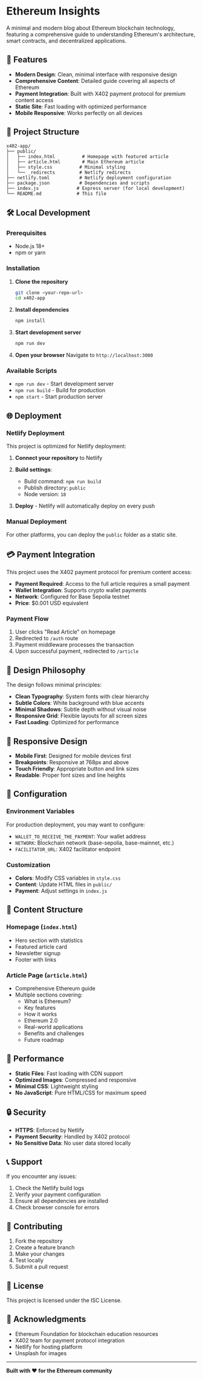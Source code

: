 # Ethereum Insights

A minimal and modern blog about Ethereum blockchain technology, featuring a comprehensive guide to understanding Ethereum's architecture, smart contracts, and decentralized applications.

## 🚀 Features

- **Modern Design**: Clean, minimal interface with responsive design
- **Comprehensive Content**: Detailed guide covering all aspects of Ethereum
- **Payment Integration**: Built with X402 payment protocol for premium content access
- **Static Site**: Fast loading with optimized performance
- **Mobile Responsive**: Works perfectly on all devices

## 📁 Project Structure

```
x402-app/
├── public/
│   ├── index.html          # Homepage with featured article
│   ├── article.html        # Main Ethereum article
│   ├── style.css          # Minimal styling
│   └── _redirects         # Netlify redirects
├── netlify.toml           # Netlify deployment configuration
├── package.json           # Dependencies and scripts
├── index.js              # Express server (for local development)
└── README.md             # This file
```

## 🛠️ Local Development

### Prerequisites

- Node.js 18+ 
- npm or yarn

### Installation

1. **Clone the repository**
   ```bash
   git clone <your-repo-url>
   cd x402-app
   ```

2. **Install dependencies**
   ```bash
   npm install
   ```

3. **Start development server**
   ```bash
   npm run dev
   ```

4. **Open your browser**
   Navigate to `http://localhost:3000`

### Available Scripts

- `npm run dev` - Start development server
- `npm run build` - Build for production
- `npm start` - Start production server

## 🌐 Deployment

### Netlify Deployment

This project is optimized for Netlify deployment:

1. **Connect your repository** to Netlify
2. **Build settings**:
   - Build command: `npm run build`
   - Publish directory: `public`
   - Node version: `18`

3. **Deploy** - Netlify will automatically deploy on every push

### Manual Deployment

For other platforms, you can deploy the `public` folder as a static site.

## 💳 Payment Integration

This project uses the X402 payment protocol for premium content access:

- **Payment Required**: Access to the full article requires a small payment
- **Wallet Integration**: Supports crypto wallet payments
- **Network**: Configured for Base Sepolia testnet
- **Price**: $0.001 USD equivalent

### Payment Flow

1. User clicks "Read Article" on homepage
2. Redirected to `/auth` route
3. Payment middleware processes the transaction
4. Upon successful payment, redirected to `/article`

## 🎨 Design Philosophy

The design follows minimal principles:

- **Clean Typography**: System fonts with clear hierarchy
- **Subtle Colors**: White background with blue accents
- **Minimal Shadows**: Subtle depth without visual noise
- **Responsive Grid**: Flexible layouts for all screen sizes
- **Fast Loading**: Optimized for performance

## 📱 Responsive Design

- **Mobile First**: Designed for mobile devices first
- **Breakpoints**: Responsive at 768px and above
- **Touch Friendly**: Appropriate button and link sizes
- **Readable**: Proper font sizes and line heights

## 🔧 Configuration

### Environment Variables

For production deployment, you may want to configure:

- `WALLET_TO_RECEIVE_THE_PAYMENT`: Your wallet address
- `NETWORK`: Blockchain network (base-sepolia, base-mainnet, etc.)
- `FACILITATOR_URL`: X402 facilitator endpoint

### Customization

- **Colors**: Modify CSS variables in `style.css`
- **Content**: Update HTML files in `public/`
- **Payment**: Adjust settings in `index.js`

## 📄 Content Structure

### Homepage (`index.html`)
- Hero section with statistics
- Featured article card
- Newsletter signup
- Footer with links

### Article Page (`article.html`)
- Comprehensive Ethereum guide
- Multiple sections covering:
  - What is Ethereum?
  - Key features
  - How it works
  - Ethereum 2.0
  - Real-world applications
  - Benefits and challenges
  - Future roadmap

## 🚀 Performance

- **Static Files**: Fast loading with CDN support
- **Optimized Images**: Compressed and responsive
- **Minimal CSS**: Lightweight styling
- **No JavaScript**: Pure HTML/CSS for maximum speed

## 🔒 Security

- **HTTPS**: Enforced by Netlify
- **Payment Security**: Handled by X402 protocol
- **No Sensitive Data**: No user data stored locally

## 📞 Support

If you encounter any issues:

1. Check the Netlify build logs
2. Verify your payment configuration
3. Ensure all dependencies are installed
4. Check browser console for errors

## 🤝 Contributing

1. Fork the repository
2. Create a feature branch
3. Make your changes
4. Test locally
5. Submit a pull request

## 📜 License

This project is licensed under the ISC License.

## 🙏 Acknowledgments

- Ethereum Foundation for blockchain education resources
- X402 team for payment protocol integration
- Netlify for hosting platform
- Unsplash for images

---

**Built with ❤️ for the Ethereum community**
